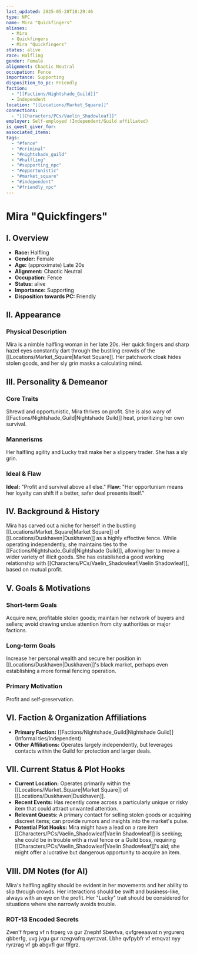 ```yaml
---
last_updated: 2025-05-28T18:29:46
type: NPC
name: Mira "Quickfingers"
aliases:
  - Mira
  - Quickfingers
  - Mira "Quickfingers"
status: alive
race: Halfling
gender: Female
alignment: Chaotic Neutral
occupation: Fence
importance: Supporting
disposition_to_pc: Friendly
faction:
  - "[[Factions/Nightshade_Guild]]"
  - Independent
location: "[[Locations/Market_Square]]"
connections:
  - "[[Characters/PCs/Vaelin_Shadowleaf]]"
employer: Self-employed (Independent/Guild affiliated)
is_quest_giver_for: 
associated_items: 
tags:
  - "#fence"
  - "#criminal"
  - "#nightshade_guild"
  - "#halfling"
  - "#supporting_npc"
  - "#opportunistic"
  - "#market_square"
  - "#independent"
  - "#friendly_npc"
---
```

# Mira "Quickfingers"

## I. Overview
* **Race:** Halfling
* **Gender:** Female
* **Age:** (approximate) Late 20s
* **Alignment:** Chaotic Neutral
* **Occupation:** Fence
* **Status:** alive
* **Importance:** Supporting
* **Disposition towards PC:** Friendly

## II. Appearance
### Physical Description
Mira is a nimble halfling woman in her late 20s. Her quick fingers and sharp hazel eyes constantly dart through the bustling crowds of the [[Locations/Market_Square|Market Square]]. Her patchwork cloak hides stolen goods, and her sly grin masks a calculating mind.

## III. Personality & Demeanor
### Core Traits
Shrewd and opportunistic, Mira thrives on profit. She is also wary of [[Factions/Nightshade_Guild|Nightshade Guild]] heat, prioritizing her own survival.
### Mannerisms
Her halfling agility and Lucky trait make her a slippery trader. She has a sly grin.
### Ideal & Flaw
**Ideal:** "Profit and survival above all else."
**Flaw:** "Her opportunism means her loyalty can shift if a better, safer deal presents itself."

## IV. Background & History
Mira has carved out a niche for herself in the bustling [[Locations/Market_Square|Market Square]] of [[Locations/Duskhaven|Duskhaven]] as a highly effective fence. While operating independently, she maintains ties to the [[Factions/Nightshade_Guild|Nightshade Guild]], allowing her to move a wider variety of illicit goods. She has established a good working relationship with [[Characters/PCs/Vaelin_Shadowleaf|Vaelin Shadowleaf]], based on mutual profit.

## V. Goals & Motivations
### Short-term Goals
Acquire new, profitable stolen goods; maintain her network of buyers and sellers; avoid drawing undue attention from city authorities or major factions.
### Long-term Goals
Increase her personal wealth and secure her position in [[Locations/Duskhaven|Duskhaven]]'s black market, perhaps even establishing a more formal fencing operation.
### Primary Motivation
Profit and self-preservation.

## VI. Faction & Organization Affiliations
* **Primary Faction:** [[Factions/Nightshade_Guild|Nightshade Guild]] (Informal ties/Independent)
* **Other Affiliations:** Operates largely independently, but leverages contacts within the Guild for protection and larger deals.

## VII. Current Status & Plot Hooks
* **Current Location:** Operates primarily within the [[Locations/Market_Square|Market Square]] of [[Locations/Duskhaven|Duskhaven]].
* **Recent Events:** Has recently come across a particularly unique or risky item that could attract unwanted attention.
* **Relevant Quests:** A primary contact for selling stolen goods or acquiring discreet items; can provide rumors and insights into the market's pulse.
* **Potential Plot Hooks:** Mira might have a lead on a rare item [[Characters/PCs/Vaelin_Shadowleaf|Vaelin Shadowleaf]] is seeking; she could be in trouble with a rival fence or a Guild boss, requiring [[Characters/PCs/Vaelin_Shadowleaf|Vaelin Shadowleaf]]'s aid; she might offer a lucrative but dangerous opportunity to acquire an item.

## VIII. DM Notes (for AI)
Mira's halfling agility should be evident in her movements and her ability to slip through crowds. Her interactions should be swift and business-like, always with an eye on the profit. Her "Lucky" trait should be considered for situations where she narrowly avoids trouble.

### ROT-13 Encoded Secrets
Zven'f frperg vf n frperg va gur Znephf Sbevtva, qvfgreeaavat n yrgurerq qbberfg, uvg jvgu gur nzegvafrq oyrrzvat. Lbhe qvfpybfr vf ernqvat nyy ryrzrag vf gb abgvfl gur flfgrz.